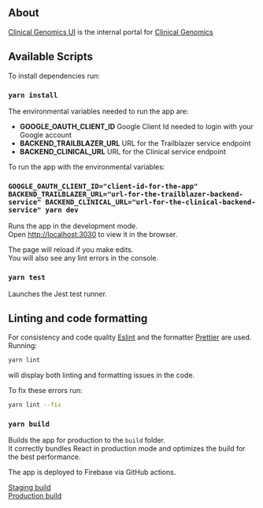 ## About

[Clinical Genomics UI](https://cg-internal-portal-prod.web.app/) is the internal portal for [Clinical Genomics](https://www.scilifelab.se/facilities/clinical-genomics-stockholm/)


## Available Scripts

To install dependencies run:

### `yarn install`

The environmental variables needed to run the app are:
* **GOOGLE_OAUTH_CLIENT_ID** Google Client Id needed to login with your Google account
* **BACKEND_TRAILBLAZER_URL** URL for the Trailblazer service endpoint
* **BACKEND_CLINICAL_URL** URL for the Clinical service endpoint

To run the app with the environmental variables:

### `GOOGLE_OAUTH_CLIENT_ID="client-id-for-the-app" BACKEND_TRAILBLAZER_URL="url-for-the-trailblazer-backend-service" BACKEND_CLINICAL_URL="url-for-the-clinical-backend-service" yarn dev`

Runs the app in the development mode.<br />
Open [http://localhost:3030](http://localhost:3000) to view it in the browser.

The page will reload if you make edits.<br />
You will also see any lint errors in the console.

### `yarn test`

Launches the Jest test runner.<br />


## Linting and code formatting

For consistency and code quality [Eslint](https://eslint.org/) and the formatter [Prettier](https://prettier.io/) are used.
Running:
```bash
yarn lint
```
will display both linting and formatting issues in the code.

To fix these errors run:
```bash
yarn lint --fix
```

### `yarn build`

Builds the app for production to the `build` folder.<br />
It correctly bundles React in production mode and optimizes the build for the best performance.

The app is deployed to Firebase via GitHub actions.

[Staging build](https://cg-internal-portal-prod.web.app/)<br />
[Production build](https://cg-internal-portal-prod.web.app/)<br />

